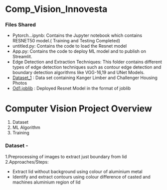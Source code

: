 # Comp_Vision_Innovesta
### Files Shared
- Pytorch...ipynb: Contains the Jupyter notebook which contains RESNET50 model.( Training and Testing Completed)
- untitled.py:  Contains the code to load the Resnet model
- App.py: Contains the code to deploy ML model and to publish on Streamlit.
- Edge Detection and Extraction Techniques: This folder contains different types of edge detection techniques such as contour edge detection and boundary detection algorithms like VGG-16,19 and UNet Models.
- [Dataset_1](https://drive.google.com/drive/folders/1_y1f7meXf7XpONuVd_NktbBsc8UFYsoN) : Data set containing Kanger Limber and Challenger Housing Photos 
- [Od1.joblib](https://drive.google.com/file/d/1yyF10K-DcBplnBz7em4eMl_hBoIrPOaz/view?usp=drivesdk) : Deployed Resnet Model in the format of joblib

# Computer Vision Project Overview
1. Dataset
2. ML Algorithm
3. Training 

### Dataset - 
1.Preprocessing of images to extract just boundary from lid
2.Approaches/Steps:
- Extract lid without background using colour of aluminium metal
- Identify and extract contours using colour difference of casted and machines aluminium region of lid


